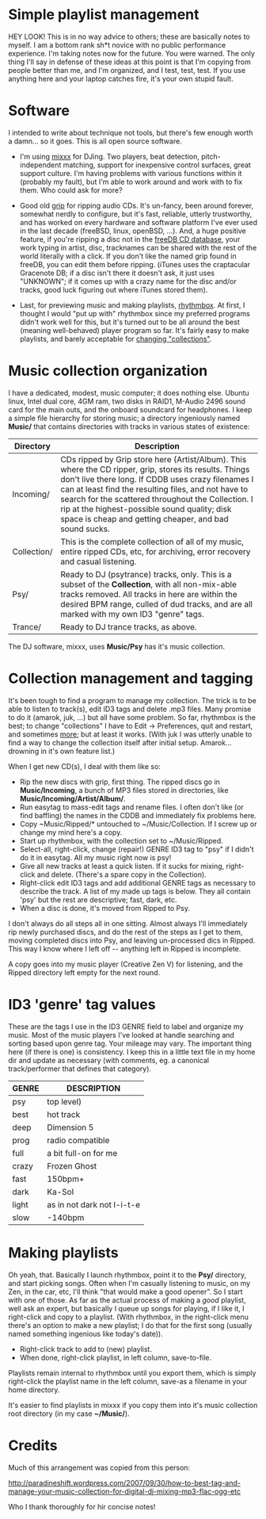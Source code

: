 # Simple playlist management

HEY LOOK\! This is in no way advice to others; these are basically notes
to myself. I am a bottom rank sh\*t novice with no public performance
experience. I'm taking notes now for the future. You were warned. The
only thing I'll say in defense of these ideas at this point is that I'm
copying from people better than me, and I'm organized, and I test, test,
test. If you use anything here and your laptop catches fire, it's your
own stupid fault.

# Software

I intended to write about technique not tools, but there's few enough
worth a damn... so it goes. This is all open source software.

  - I'm using [mixxx](www.mixxx.org) for DJing. Two players, beat
    detection, pitch-independent matching, support for inexpensive
    control surfaces, great support culture. I'm having problems with
    various functions within it (probably my fault), but I'm able to
    work around and work with to fix them. Who could ask for more?

<!-- end list -->

  - Good old [grip](http://nostatic.org/grip) for ripping audio CDs.
    It's un-fancy, been around forever, somewhat nerdly to configure,
    but it's fast, reliable, utterly trustworthy, and has worked on
    every hardware and software platform I've ever used in the last
    decade (freeBSD, linux, openBSD, ...). And, a huge positive feature,
    if you're ripping a disc not in the [freeDB CD
    database](http://www.freedb.org), your work typing in artist, disc,
    tracknames can be shared with the rest of the world literally with a
    click. If you don't like the named grip found in freeDB, you can
    edit them before ripping. (iTunes uses the craptacular Gracenote DB;
    if a disc isn't there it doesn't ask, it just uses "UNKNOWN"; if it
    comes up with a crazy name for the disc and/or tracks, good luck
    figuring out where iTunes stored them).

<!-- end list -->

  - Last, for previewing music and making playlists,
    [rhythmbox](rhythmbox). At first, I thought I would "put up with"
    rhythmbox since my preferred programs didn't work well for this, but
    it's turned out to be all around the best (meaning well-behaved)
    player program so far. It's fairly easy to make playlists, and
    barely acceptable for [changing
    "collections"](rhythmbox%20annoyance). 

# Music collection organization

I have a dedicated, modest, music computer; it does nothing else. Ubuntu
linux, Intel dual core, 4GM ram, two disks in RAID1, M-Audio 2496 sound
card for the main outs, and the onboard soundcard for headphones. I keep
a simple file hierarchy for storing music; a directory ingeniously named
**Music/** that contains directories with tracks in various states of
existence:

| Directory   | Description                                                                                                                                                                                                                                                                                                                                                                          |
| ----------- | ------------------------------------------------------------------------------------------------------------------------------------------------------------------------------------------------------------------------------------------------------------------------------------------------------------------------------------------------------------------------------------ |
| Incoming/   | CDs ripped by Grip store here (Artist/Album). This where the CD ripper, grip, stores its results. Things don't live there long. If CDDB uses crazy filenames I can at least find the resulting files, and not have to search for the scattered throughout the Collection. I rip at the highest-possible sound quality; disk space is cheap and getting cheaper, and bad sound sucks. |
| Collection/ | This is the complete collection of all of my music, entire ripped CDs, etc, for archiving, error recovery and casual listening.                                                                                                                                                                                                                                                      |
| Psy/        | Ready to DJ (psytrance) tracks, only. This is a subset of the **Collection**, with all non-mix-able tracks removed. All tracks in here are within the desired BPM range, culled of dud tracks, and are all marked with my own ID3 "genre" tags.                                                                                                                                      |
| Trance/     | Ready to DJ trance tracks, as above.                                                                                                                                                                                                                                                                                                                                                 |

The DJ software, mixxx, uses **Music/Psy** has it's music collection.

# Collection management and tagging

It's been tough to find a program to manage my collection. The trick is
to be able to listen to track(s), edit ID3 tags and delete .mp3 files.
Many promise to do it (amarok, juk, ...) but all have some problem. So
far, rhythmbox is the best; to change "collections" I have to Edit -\>
Preferences, quit and restart, and sometimes
[more](rhythmbox%20annoyance); but at least it works. (With juk I was
utterly unable to find a way to change the collection itself after
initial setup. Amarok... drowning in it's own feature list.)

When I get new CD(s), I deal with them like so:

  - Rip the new discs with grip, first thing. The ripped discs go in
    **Music/Incoming**, a bunch of MP3 files stored in directories, like
    **Music/Incoming/Artist/Album/**.
  - Run easytag to mass-edit tags and rename files. I often don't like
    (or find baffling) the names in the CDDB and immediately fix
    problems here.
  - Copy \~Music/Ripped/\* untouched to \~/Music/Collection. If I screw
    up or change my mind here's a copy. 
  - Start up rhythmbox, with the collection set to \~/Music/Ripped.
  - Select-all, right-click, change (repair\!) GENRE ID3 tag to "psy" if
    I didn't do it in easytag. All my music right now is psy\!
  - Give all new tracks at least a quick listen. If it sucks for mixing,
    right-click and delete. (There's a spare copy in the Collection).
  - Right-click edit ID3 tags and add additional GENRE tags as necessary
    to describe the track. A list of my made up tags is below. They all
    contain 'psy' but the rest are descriptive; fast, dark, etc.
  - When a disc is done, it's moved from Ripped to Psy.

I don't always do all steps all in one sitting. Almost always I'll
immediately rip newly purchased discs, and do the rest of the steps as I
get to them, moving completed discs into Psy, and leaving un-processed
dics in Ripped. This way I know where I left off -- anything left in
Ripped is incomplete.

A copy goes into my music player (Creative Zen V) for listening, and the
Ripped directory left empty for the next round.

# ID3 'genre' tag values

These are the tags I use in the ID3 GENRE field to label and organize my
music. Most of the music players I've looked at handle searching and
sorting based upon genre tag. Your mileage may vary. The important thing
here (if there is one) is consistency. I keep this in a little text file
in my home dir and update as necessary (with comments, eg. a canonical
track/performer that defines that category).

| GENRE | DESCRIPTION                |
| ----- | -------------------------- |
| psy   | top level)                 |
| best  | hot track                  |
| deep  | Dimension 5                |
| prog  | radio compatible           |
| full  | a bit full-on for me       |
| crazy | Frozen Ghost               |
| fast  | 150bpm+                    |
| dark  | Ka-Sol                     |
| light | as in not dark not l-i-t-e |
| slow  | \-140bpm                   |

# Making playlists

Oh yeah, that. Basically I launch rhythmbox, point it to the **Psy/**
directory, and start picking songs. Often when I'm casually listening to
music, on my Zen, in the car, etc, I'll think "that would make a good
opener". So I start with one of those. As far as the actual process of
making a *good* playlist, well ask an expert, but basically I queue up
songs for playing, if I like it, I right-click and copy to a playlist.
(With rhythmbox, in the right-click menu there's an option to make a new
playlist; I do that for the first song (usually named something
ingenious like today's date)).

  - Right-click track to add to (new) playlist.
  - When done, right-click playlist, in left column, save-to-file.

Playlists remain internal to rhythmbox until you export them, which is
simply right-click the playlist name in the left column, save-as a
filename in your home directory.

It's easier to find playlists in mixxx if you copy them into it's music
collection root directory (in my case **\~/Music/**).

# Credits

Much of this arrangement was copied from this person:

<http://paradineshift.wordpress.com/2007/09/30/how-to-best-tag-and-manage-your-music-collection-for-digital-dj-mixing-mp3-flac-ogg-etc>

Who I thank thoroughly for hir concise notes\!
